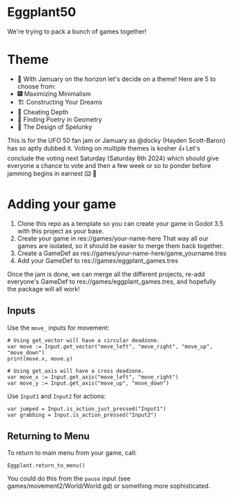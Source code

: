 # Eggplant50

We're trying to pack a bunch of games together!

# Theme

* 🍆 With Jamuary on the horizon let's decide on a theme! Here are 5 to choose from:
* 🎆 Maximizing Minimalism
* 🏗️ Constructing Your Dreams
* 🔮 Cheating Depth
* 📐 Finding Poetry in Geometry
* 🗿 The Design of Spelunky

This is for the UFO 50 fan jam or Jamuary as @docky (Hayden Scott-Baron) has so
aptly dubbed it. Voting on multiple themes is kosher 👍 Let's conclude the
voting next Saturday (Saturday 6th 2024) which should give everyone a chance to
vote and then a few week or so to ponder before jamming begins in earnest ⌨️ 🧠


# Adding your game

1. Clone this repo as a template so you can create your game in Godot 3.5 with this project as your base.
2. Create your game in res://games/your-name-here That way all our games are isolated, so it should be easier to merge them back together.
3. Create a GameDef as res://games/your-name-here/game_yourname.tres
4. Add your GameDef to res://games/eggplant_games.tres

Once the jam is done, we can merge all the different projects, re-add
everyone's GameDef to res://games/eggplant_games.tres, and hopefully the package will
all work!


## Inputs

Use the `move_` inputs for movement:

	# Using get_vector will have a circular deadzone.
	var move := Input.get_vector("move_left", "move_right", "move_up", "move_down")
	print(move.x, move.y)

	# Using get_axis will have a cross deadzone.
	var move_x := Input.get_axis("move_left", "move_right")
	var move_y := Input.get_axis("move_up", "move_down")

Use `Input1` and `Input2` for actions:

	var jumped = Input.is_action_just_pressed("Input1")
	var grabbing = Input.is_action_pressed("Input2")


## Returning to Menu

To return to main menu from your game, call:

    Eggplant.return_to_menu()

You could do this from the `pause` input (see games/movement2/World/World.gd)
or something more sophisticated.
